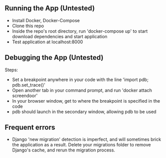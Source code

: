 <!-- GETTING STARTED -->
## Running the App (Untested)
* Install Docker, Docker-Compose
* Clone this repo
* Inside the repo's root directory, run 'docker-compose up' to start download dependencies and start application
* Test application at localhost:8000

## Debugging the App (Untested)

Steps:
* Set a breakpoint anywhere in your code with the line 'import pdb; pdb.set_trace()'
* Open another tab in your command prompt, and run 'docker attach screendoor'
* In your browser window, get to where the breakpoint is specified in the code
* pdb should launch in the secondary window, allowing pdb to be used

## Frequent errors
* Django 'new migration' detection is imperfect, and will sometimes brick the application as a result. Delete your migrations folder to remove Django's cache, and rerun the migration process.

